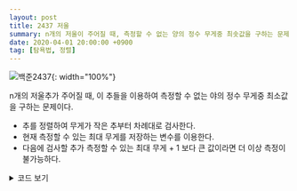 ```yaml
---
layout: post
title: 2437 저울
summary: n개의 저울이 주어질 때, 측정할 수 없는 양의 정수 무게중 최솟값을 구하는 문제.
date: 2020-04-01 20:00:00 +0900
tag: [탐욕법, 정렬]
---
```


![백준2437](https://user-images.githubusercontent.com/17156386/78244135-fb5f8a80-751f-11ea-912a-9a9666da4e80.png){: width="100%"}

n개의 저울추가 주어질 때, 이 추들을 이용하여 측정할 수 없는 야의 정수 무게중 최소값을 구하는 문제이다.

* 추를 정렬하여 무게가 작은 추부터 차례대로 검사한다.
* 현재 측정할 수 있는 최대 무게를 저장하는 변수를 이용한다.
* 다음에 검사할 추가 측정할 수 있는 최대 무게 + 1 보다 큰 값이라면 더 이상 측정이 불가능하다.

<details>
<summary> 코드 보기</summary>
<div markdown="1">
```c++
#include <iostream>
#include <algorithm>
using namespace std;
int main(){
	ios_base::sync_with_stdio(false); cin.tie(NULL);
	int n,ans = 0; cin>>n;
	int * weight = new int[n];
	for(int i=0;i<n;i++) cin>>weight[i];
	// 추들을 무게 오름차순으로 정렬
	sort(weight,weight+n);
	for(int i=0;i<n;i++){
		// 현재 측정 가능한 최대 무게 + 1 보다 큰 추가 주어진다면 검사를 종료한다.
		if(ans+1 < weight[i]) break;
		ans += weight[i];
	}
	delete [] weight;
	cout<<ans+1;
}
```
</div>
</details>


